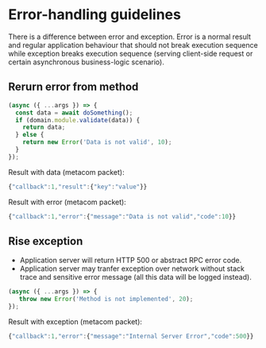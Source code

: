 # Error-handling guidelines

There is a difference between error and exception. Error is a normal result and
regular application behaviour that should not break execution sequence while
exception breaks execution sequence (serving client-side request or certain
asynchronous business-logic scenario).

## Rerurn error from method

```js
(async ({ ...args }) => {
  const data = await doSomething();
  if (domain.module.validate(data)) {
    return data;
  } else {
    return new Error('Data is not valid', 10);
  }
});
```

Result with data (metacom packet):
```js
{"callback":1,"result":{"key":"value"}}
```

Result with error (metacom packet):
```js
{"callback":1,"error":{"message":"Data is not valid","code":10}}
```

## Rise exception

- Application server will return HTTP 500 or abstract RPC error code.
- Application server may tranfer exception over network without stack trace
and sensitive error message (all this data will be logged instead).

```js
(async ({ ...args }) => {
   throw new Error('Method is not implemented', 20);
});
```

Result with exception (metacom packet):
```js
{"callback":1,"error":{"message":"Internal Server Error","code":500}}
```
